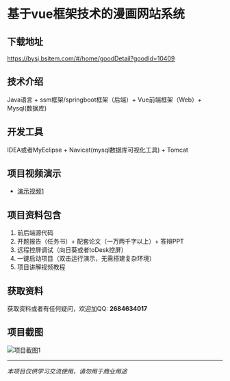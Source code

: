 # 基于vue框架技术的漫画网站系统

## 下载地址
https://bysj.bsitem.com/#/home/goodDetail?goodId=10409

## 技术介绍
Java语言 + ssm框架/springboot框架（后端）+ Vue前端框架（Web）+ Mysql(数据库)

## 开发工具
IDEA或者MyEclipse + Navicat(mysql数据库可视化工具) + Tomcat

## 项目视频演示
- [演示视频1](https://graduation-images.oss-cn-beijing.aliyuncs.com/videos/828%E5%A5%97ssm%E5%BD%95%E5%83%8F/10409_ssm253%E5%9F%BA%E4%BA%8Evue%E6%A1%86%E6%9E%B6%E6%8A%80%E6%9C%AF%E7%9A%84%E6%BC%AB%E7%94%BB%E7%BD%91%E7%AB%99%E7%B3%BB%E7%BB%9F%2Bvue%E5%BD%95%E5%83%8F.mp4)

## 项目资料包含
1. 前后端源代码
2. 开题报告（任务书）+ 配套论文（一万两千字以上）+ 答辩PPT
3. 远程控屏调试（向日葵或者toDesk控屏）
4. 一键启动项目（双击运行演示，无需搭建复杂环境）
5. 项目讲解视频教程

## 获取资料
获取资料或者有任何疑问，欢迎加QQ: **2684634017**

## 项目截图
![项目截图1](https://graduation-images.oss-cn-beijing.aliyuncs.com/图片/10409/毕设论坛项目主图.jpg)

---
*本项目仅供学习交流使用，请勿用于商业用途*
